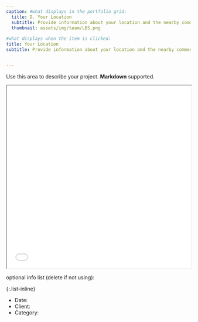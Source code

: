 ```yaml
---
caption: #what displays in the portfolio grid:
  title: D. Your Location
  subtitle: Provide information about your location and the nearby commercial district.
  thumbnail: assets/img/team/LBS.png
  
#what displays when the item is clicked:
title: Your Location
subtitle: Provide information about your location and the nearby commercial district.


---
```

Use this area to describe your project. **Markdown** supported.

<iframe src="/assets/location.html" width="100%" height="500px"></iframe>

optional info list (delete if not using):

{:.list-inline} 
- Date: 
- Client: 
- Category: 
